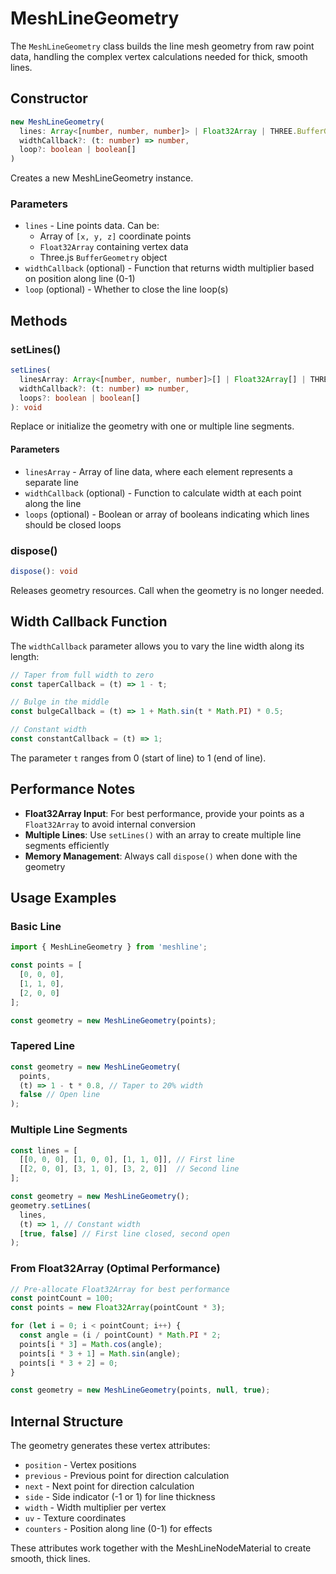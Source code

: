 # MeshLineGeometry

The `MeshLineGeometry` class builds the line mesh geometry from raw point data, handling the complex vertex calculations needed for thick, smooth lines.

## Constructor

```ts
new MeshLineGeometry(
  lines: Array<[number, number, number]> | Float32Array | THREE.BufferGeometry,
  widthCallback?: (t: number) => number,
  loop?: boolean | boolean[]
)
```

Creates a new MeshLineGeometry instance.

### Parameters

- `lines` - Line points data. Can be:
  - Array of `[x, y, z]` coordinate points
  - `Float32Array` containing vertex data
  - Three.js `BufferGeometry` object
- `widthCallback` (optional) - Function that returns width multiplier based on position along line (0-1)
- `loop` (optional) - Whether to close the line loop(s)

## Methods

### setLines()

```ts
setLines(
  linesArray: Array<[number, number, number]>[] | Float32Array[] | THREE.BufferGeometry[],
  widthCallback?: (t: number) => number,
  loops?: boolean | boolean[]
): void
```

Replace or initialize the geometry with one or multiple line segments.

#### Parameters

- `linesArray` - Array of line data, where each element represents a separate line
- `widthCallback` (optional) - Function to calculate width at each point along the line
- `loops` (optional) - Boolean or array of booleans indicating which lines should be closed loops

### dispose()

```ts
dispose(): void
```

Releases geometry resources. Call when the geometry is no longer needed.

## Width Callback Function

The `widthCallback` parameter allows you to vary the line width along its length:

```javascript
// Taper from full width to zero
const taperCallback = (t) => 1 - t;

// Bulge in the middle
const bulgeCallback = (t) => 1 + Math.sin(t * Math.PI) * 0.5;

// Constant width
const constantCallback = (t) => 1;
```

The parameter `t` ranges from 0 (start of line) to 1 (end of line).

## Performance Notes

- **Float32Array Input**: For best performance, provide your points as a `Float32Array` to avoid internal conversion
- **Multiple Lines**: Use `setLines()` with an array to create multiple line segments efficiently
- **Memory Management**: Always call `dispose()` when done with the geometry

## Usage Examples

### Basic Line

```javascript
import { MeshLineGeometry } from 'meshline';

const points = [
  [0, 0, 0],
  [1, 1, 0],
  [2, 0, 0]
];

const geometry = new MeshLineGeometry(points);
```

### Tapered Line

```javascript
const geometry = new MeshLineGeometry(
  points,
  (t) => 1 - t * 0.8, // Taper to 20% width
  false // Open line
);
```

### Multiple Line Segments

```javascript
const lines = [
  [[0, 0, 0], [1, 0, 0], [1, 1, 0]], // First line
  [[2, 0, 0], [3, 1, 0], [3, 2, 0]]  // Second line
];

const geometry = new MeshLineGeometry();
geometry.setLines(
  lines,
  (t) => 1, // Constant width
  [true, false] // First line closed, second open
);
```

### From Float32Array (Optimal Performance)

```javascript
// Pre-allocate Float32Array for best performance
const pointCount = 100;
const points = new Float32Array(pointCount * 3);

for (let i = 0; i < pointCount; i++) {
  const angle = (i / pointCount) * Math.PI * 2;
  points[i * 3] = Math.cos(angle);
  points[i * 3 + 1] = Math.sin(angle);
  points[i * 3 + 2] = 0;
}

const geometry = new MeshLineGeometry(points, null, true);
```

## Internal Structure

The geometry generates these vertex attributes:

- `position` - Vertex positions
- `previous` - Previous point for direction calculation
- `next` - Next point for direction calculation  
- `side` - Side indicator (-1 or 1) for line thickness
- `width` - Width multiplier per vertex
- `uv` - Texture coordinates
- `counters` - Position along line (0-1) for effects

These attributes work together with the MeshLineNodeMaterial to create smooth, thick lines. 